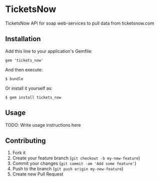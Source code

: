 # TicketsNow

TicketsNow API for soap web-services to pull data from ticketsnow.com

## Installation

Add this line to your application's Gemfile:

    gem 'tickets_now'

And then execute:

    $ bundle

Or install it yourself as:

    $ gem install tickets_now

## Usage

TODO: Write usage instructions here

## Contributing

1. Fork it
2. Create your feature branch (`git checkout -b my-new-feature`)
3. Commit your changes (`git commit -am 'Add some feature'`)
4. Push to the branch (`git push origin my-new-feature`)
5. Create new Pull Request
